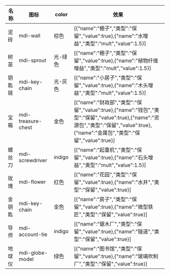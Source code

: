 | 名称  | 图标  | color | 效果  |
| --- | --- | ----- | --- |
| 泥砖 | mdi-wall | 棕色 | [{"name":"棚子","类型":"保留","value":true},{"name":"水增益","类型":"mult","value":1.5}] |
| 树苗 | mdi-sprout | 光-绿色 | [{"name":"棚子","类型":"保留","value":true},{"name":"植物纤维增益","类型":"mult","value":1.5}] |
| 钥匙链 | mdi-key-chain | 光-灰色 | [{"name":"小房子","类型":"保留","value":true},{"name":"木头增益","类型":"mult","value":1.5}] |
| 宝箱 | mdi-treasure-chest | 金色 | [{"name":"财政部","类型":"保留","value":true},{"name":"钱包","类型":"保留","value":true},{"name":"资源包","类型":"保留","value":true},{"name":"金属包","类型":"保留","value":true}] |
| 螺丝刀 | mdi-screwdriver | indigo | [{"name":"起重机","类型":"保留","value":true},{"name":"石头增益","类型":"mult","value":1.5}] |
| 玫瑰 | mdi-flower | 红色 | [{"name":"花园","类型":"保留","value":true},{"name":"水井","类型":"保留","value":true}] |
| 金钥匙 | mdi-key-chain | 金色 | [{"name":"房子","类型":"保留","value":true},{"name":"微型铁匠","类型":"保留","value":true}] |
| 导师 | mdi-account-tie | indigo | [{"name":"锯木厂","类型":"保留","value":true},{"name":"隧道","类型":"保留","value":true}] |
| 地球仪 | mdi-globe-model | 绿色 | [{"name":"图书馆","类型":"保留","value":true},{"name":"玻璃吹制厂","类型":"保留","value":true}] |
